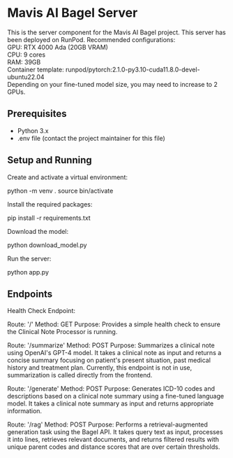 # Mavis AI Bagel Server
This is the server component for the Mavis AI Bagel project.
This server has been deployed on RunPod. Recommended configurations:  
GPU: RTX 4000 Ada (20GB VRAM)  
CPU: 9 cores  
RAM: 39GB  
Container template: runpod/pytorch:2.1.0-py3.10-cuda11.8.0-devel-ubuntu22.04  
Depending on your fine-tuned model size, you may need to increase to 2 GPUs.

## Prerequisites
- Python 3.x
- .env file (contact the project maintainer for this file)

## Setup and Running
Create and activate a virtual environment:
   
   python -m venv .
   source bin/activate
   
Install the required packages:
   
   pip install -r requirements.txt

Download the model:

   python download_model.py
   
Run the server:
   
   python app.py

## Endpoints

Health Check Endpoint:

Route: '/'
    Method: GET
    Purpose: Provides a simple health check to ensure the Clinical Note Processor is running.

Route: '/summarize'
    Method: POST
    Purpose: Summarizes a clinical note using OpenAI's GPT-4 model. It takes a clinical note as input and returns a concise summary focusing on patient's present situation, past medical history and treatment plan. Currently, this endpoint is not in use, summarization is called directly from the frontend.

Route: '/generate'
    Method: POST
    Purpose: Generates ICD-10 codes and descriptions based on a clinical note summary using a fine-tuned language model. It takes a clinical note summary as input and returns appropriate information.

Route: '/rag'
    Method: POST
    Purpose: Performs a retrieval-augmented generation task using the Bagel API. It takes query text as input, processes it into lines, retrieves relevant documents, and returns filtered results with unique parent codes and distance scores that are over certain thresholds.